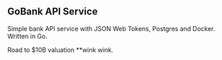 ## GoBank API Service

Simple bank API service with JSON Web Tokens, Postgres and Docker. Written in Go.

Road to $10B valuation **wink wink.

